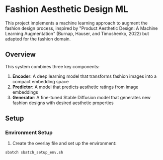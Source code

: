 # Fashion Aesthetic Design ML

This project implements a machine learning approach to augment the fashion design process, inspired by "Product Aesthetic Design: A Machine Learning Augmentation" (Burnap, Hauser, and Timoshenko, 2022) but adapted for the fashion domain.

## Overview

This system combines three key components:
1. **Encoder**: A deep learning model that transforms fashion images into a compact embedding space
2. **Predictor**: A model that predicts aesthetic ratings from image embeddings
3. **Generator**: A fine-tuned Stable Diffusion model that generates new fashion designs with desired aesthetic properties

## Setup

### Environment Setup

1. Create the overlay file and set up the environment:
```bash
sbatch sbatch_setup_env.sh
